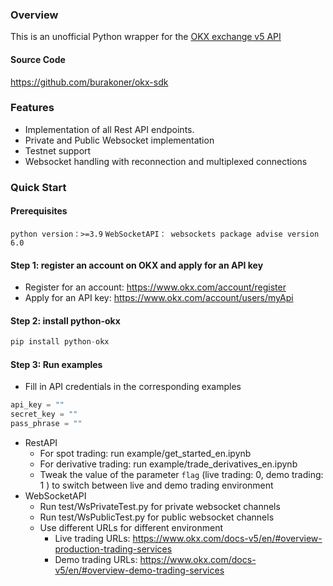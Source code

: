 ### Overview
This is an unofficial Python wrapper for the [OKX exchange v5 API](https://www.okx.com/okx-api)

#### Source Code
https://github.com/burakoner/okx-sdk

### Features
- Implementation of all Rest API endpoints.
- Private and Public Websocket implementation
- Testnet support 
- Websocket handling with reconnection and multiplexed connections

### Quick Start
#### Prerequisites

`python version：>=3.9`
`WebSocketAPI： websockets package advise version 6.0`

#### Step 1: register an account on OKX and apply for an API key
- Register for an account: https://www.okx.com/account/register
- Apply for an API key: https://www.okx.com/account/users/myApi

#### Step 2: install python-okx
```python
pip install python-okx
```

#### Step 3: Run examples
- Fill in API credentials in the corresponding examples
```python 
api_key = ""
secret_key = ""
pass_phrase = ""
```
- RestAPI
  - For spot trading: run example/get_started_en.ipynb
  - For derivative trading: run example/trade_derivatives_en.ipynb
  - Tweak the value of the parameter `flag` (live trading: 0, demo trading: 1
) to switch between live and demo trading environment
- WebSocketAPI
  - Run test/WsPrivateTest.py for private websocket channels
  - Run test/WsPublicTest.py for public websocket channels
  - Use different URLs for different environment
      - Live trading URLs: https://www.okx.com/docs-v5/en/#overview-production-trading-services
      - Demo trading URLs: https://www.okx.com/docs-v5/en/#overview-demo-trading-services